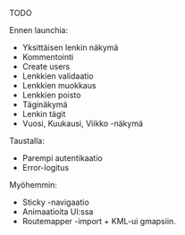 TODO

Ennen launchia:

* Yksittäisen lenkin näkymä
* Kommentointi
* Create users
* Lenkkien validaatio
* Lenkkien muokkaus
* Lenkkien poisto
* Täginäkymä
* Lenkin tägit
* Vuosi, Kuukausi, Viikko -näkymä

Taustalla:

* Parempi autentikaatio
* Error-logitus

Myöhemmin:

* Sticky -navigaatio
* Animaatioita UI:ssa
* Routemapper -import + KML-ui gmapsiin.
